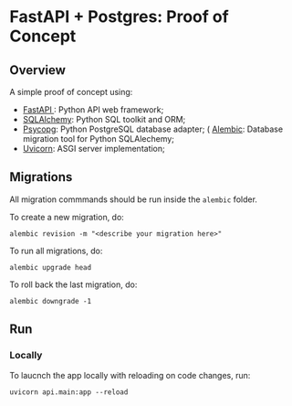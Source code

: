 # FastAPI + Postgres: Proof of Concept

## Overview

A simple proof of concept using:
* [FastAPI ](https://fastapi.tiangolo.com/): Python API web framework;
* [SQLAlchemy](https://pypi.org/project/FastAPI-SQLAlchemy/): Python SQL toolkit and ORM;
* [Psycopg](https://pypi.org/project/psycopg2/): Python PostgreSQL database adapter;
( [Alembic](https://alembic.sqlalchemy.org/en/latest/): Database migration tool for Python SQLAlechemy;
* [Uvicorn](https://www.uvicorn.org/): ASGI server implementation;

## Migrations

All migration commmands should be run inside the `alembic` folder. 

To create a new migration, do:
```
alembic revision -m "<describe your migration here>"

```
To run all migrations, do:
```
alembic upgrade head
```

To roll back the last migration, do:
```
alembic downgrade -1
```

## Run

### Locally

To laucnch the app locally with reloading on code changes, run:
```
uvicorn api.main:app --reload
```


